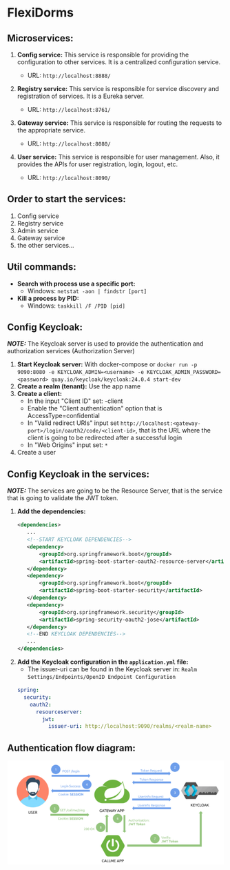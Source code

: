 # FlexiDorms

## Microservices:
1. **Config service:** 
This service is responsible for providing the configuration to other services. It is a centralized configuration service.
    - URL: `http://localhost:8888/`

2. **Registry service:** 
This service is responsible for service discovery and registration of services. It is a Eureka server.
    - URL: `http://localhost:8761/`

3. **Gateway service:**
This service is responsible for routing the requests to the appropriate service.
    - URL: `http://localhost:8080/`

4. **User service:**
This service is responsible for user management. Also, it provides the APIs for user registration, login, logout, etc.
    - URL: `http://localhost:8090/`

## Order to start the services:
1. Config service
2. Registry service
3. Admin service
4. Gateway service
5. the other services...

## Util commands:
- **Search with process use a specific port:** 
    - Windows: `netstat -aon | findstr [port]`
- **Kill a process by PID:**
    - Windows: `taskkill /F /PID [pid]`

## Config Keycloak:
***NOTE:*** The Keycloak server is used to provide the authentication and authorization services (Authorization Server)
1. **Start Keycloak server:** With docker-compose or `docker run -p 9090:8080 -e KEYCLOAK_ADMIN=<username> -e KEYCLOAK_ADMIN_PASSWORD=<password> quay.io/keycloak/keycloak:24.0.4 start-dev`
2. **Create a realm (tenant):** Use the app name
3. **Create a client:** 
    - In the input "Client ID" set: <app-name>-client
    - Enable the "Client authentication" option that is AccessType=confidential
    - In "Valid redirect URIs" input set `http://localhost:<gateway-port>/login/oauth2/code/<client-id>`, that is the URL where the client is going to be redirected after a successful login
    - In "Web Origins" input set: `*`
4. Create a user

## Config Keycloak in the services:
***NOTE:*** The services are going to be the Resource Server, that is the service that is going to validate the JWT token.
1. **Add the dependencies:** 
    ```xml
   <dependencies>
       ...
       <!--START KEYCLOAK DEPENDENCIES-->
       <dependency>
           <groupId>org.springframework.boot</groupId>
           <artifactId>spring-boot-starter-oauth2-resource-server</artifactId>
       </dependency>
       <dependency>
           <groupId>org.springframework.boot</groupId>
           <artifactId>spring-boot-starter-security</artifactId>
       </dependency>
       <dependency>
           <groupId>org.springframework.security</groupId>
           <artifactId>spring-security-oauth2-jose</artifactId>
       </dependency>
       <!--END KEYCLOAK DEPENDENCIES-->
       ...
   </dependencies>
    ```
2. **Add the Keycloak configuration in the `application.yml` file:**
   * The issuer-uri can be found in the Keycloak server in: `Realm Settings/Endpoints/OpenID Endpoint Configuration` 
    ```yaml
    spring:
      security:
        oauth2:
          resourceserver:
            jwt:
              issuer-uri: http://localhost:9090/realms/<realm-name>
    ```
## Authentication flow diagram:
![img.png](img.png)